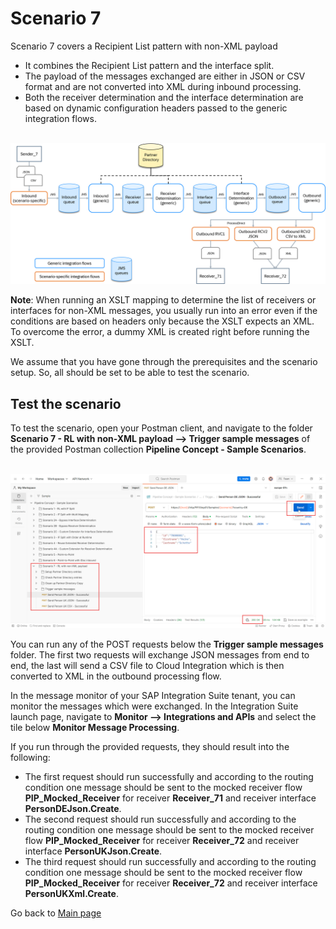 # Scenario 7

Scenario 7 covers a Recipient List pattern with non-XML payload
- It combines the Recipient List pattern and the interface split.
- The payload of the messages exchanged are either in JSON or CSV format and are not converted into XML during inbound processing.
- Both the receiver determination and the interface determination are based on dynamic configuration headers passed to the generic integration flows.

<br>![](/images/Scenario_7.png)

**Note**: When running an XSLT mapping to determine the list of receivers or interfaces for non-XML messages, you usually run into an error even if the conditions are based on headers only because the XSLT expects an XML. To overcome the error, a dummy XML is created right before running the XSLT.

We assume that you have gone through the prerequisites and the scenario setup. So, all should be set to be able to test the scenario.

## Test the scenario
To test the scenario, open your Postman client, and navigate to the folder **Scenario 7 - RL with non-XML payload --> Trigger sample messages** of the provided Postman collection **Pipeline Concept - Sample Scenarios**.

<br>![](/images/13_01_Scenario7_Trigger.png)

You can run any of the POST requests below the **Trigger sample messages** folder. The first two requests will exchange JSON messages from end to end, the last will send a CSV file to Cloud Integration which is then converted to XML in the outbound processing flow.

In the message monitor of your SAP Integration Suite tenant, you can monitor the messages which were exchanged. In the Integration Suite launch page, navigate to **Monitor --> Integrations and APIs** and select the tile below **Monitor Message Processing**.

If you run through the provided requests, they should result into the following:
- The first request should run successfully and according to the routing condition one message should be sent to the mocked receiver flow **PIP_Mocked_Receiver** for receiver **Receiver_71** and receiver interface **PersonDEJson.Create**.
- The second request should run successfully and according to the routing condition one message should be sent to the mocked receiver flow **PIP_Mocked_Receiver** for receiver **Receiver_72** and receiver interface **PersonUKJson.Create**.
- The third request should run successfully and according to the routing condition one message should be sent to the mocked receiver flow **PIP_Mocked_Receiver** for receiver **Receiver_72** and receiver interface **PersonUKXml.Create**.

Go back to [Main page](../../README.md)
